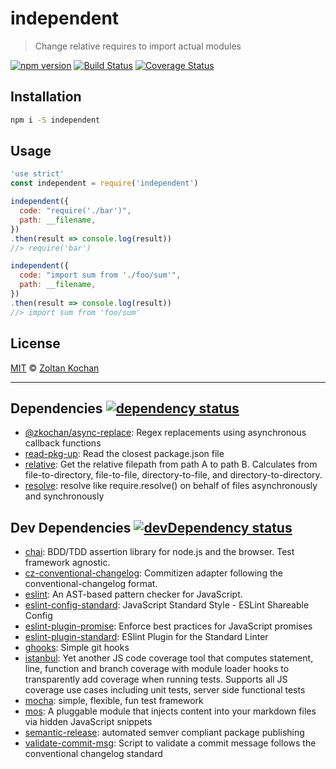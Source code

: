 <!--@'# ' + pkg.name-->
# independent
<!--/@-->

<!--@'> ' + pkg.description-->
> Change relative requires to import actual modules
<!--/@-->

<!--@shields.flatSquare('npm', 'travis', 'coveralls')-->
[![npm version](https://img.shields.io/npm/v/independent.svg?style=flat-square)](https://www.npmjs.com/package/independent) [![Build Status](https://img.shields.io/travis/zkochan/independent/master.svg?style=flat-square)](https://travis-ci.org/zkochan/independent) [![Coverage Status](https://img.shields.io/coveralls/zkochan/independent/master.svg?style=flat-square)](https://coveralls.io/r/zkochan/independent?branch=master)
<!--/@-->

## Installation

```sh
npm i -S independent
```

## Usage

```js
'use strict'
const independent = require('independent')

independent({
  code: "require('./bar')",
  path: __filename,
})
.then(result => console.log(result))
//> require('bar')

independent({
  code: "import sum from './foo/sum'",
  path: __filename,
})
.then(result => console.log(result))
//> import sum from 'foo/sum'
```

## License

[MIT](./LICENSE) © [Zoltan Kochan](http://kochan.io)

* * *

<!--@dependencies({ shield: 'flat-square' })-->
## <a name="dependencies">Dependencies</a> [![dependency status](https://img.shields.io/david/zkochan/independent/master.svg?style=flat-square)](https://david-dm.org/zkochan/independent/master)

- [@zkochan/async-replace](https://github.com/zkochan/async-replace): Regex replacements using asynchronous callback functions
- [read-pkg-up](https://github.com/sindresorhus/read-pkg-up): Read the closest package.json file
- [relative](https://github.com/jonschlinkert/relative): Get the relative filepath from path A to path B. Calculates from file-to-directory, file-to-file, directory-to-file, and directory-to-directory.
- [resolve](https://github.com/substack/node-resolve): resolve like require.resolve() on behalf of files asynchronously and synchronously

<!--/@-->

<!--@devDependencies({ shield: 'flat-square' })-->
## <a name="dev-dependencies">Dev Dependencies</a> [![devDependency status](https://img.shields.io/david/dev/zkochan/independent/master.svg?style=flat-square)](https://david-dm.org/zkochan/independent/master#info=devDependencies)

- [chai](https://github.com/chaijs/chai): BDD/TDD assertion library for node.js and the browser. Test framework agnostic.
- [cz-conventional-changelog](https://github.com/commitizen/cz-conventional-changelog): Commitizen adapter following the conventional-changelog format.
- [eslint](https://github.com/eslint/eslint): An AST-based pattern checker for JavaScript.
- [eslint-config-standard](https://github.com/feross/eslint-config-standard): JavaScript Standard Style - ESLint Shareable Config
- [eslint-plugin-promise](https://github.com/xjamundx/eslint-plugin-promise): Enforce best practices for JavaScript promises
- [eslint-plugin-standard](https://github.com/xjamundx/eslint-plugin-standard): ESlint Plugin for the Standard Linter
- [ghooks](https://github.com/gtramontina/ghooks): Simple git hooks
- [istanbul](https://github.com/gotwarlost/istanbul): Yet another JS code coverage tool that computes statement, line, function and branch coverage with module loader hooks to transparently add coverage when running tests. Supports all JS coverage use cases including unit tests, server side functional tests
- [mocha](https://github.com/mochajs/mocha): simple, flexible, fun test framework
- [mos](https://github.com/mosjs/mos): A pluggable module that injects content into your markdown files via hidden JavaScript snippets
- [semantic-release](https://github.com/semantic-release/semantic-release): automated semver compliant package publishing
- [validate-commit-msg](https://github.com/kentcdodds/validate-commit-msg): Script to validate a commit message follows the conventional changelog standard

<!--/@-->
